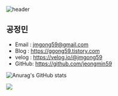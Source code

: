 ![header](https://capsule-render.vercel.app/api?type=soft&color=auto&height=100&section=header&text=jeongmin&fontSize=70)

## 공정민
- Email : jmgong59@gmail.com
- Blog : https://ggong59.tistory.com
- velog : https://velog.io/@jmgong59
- GitHub: https://github.com/jeongmin59



![Anurag's GitHub stats](https://github-readme-stats.vercel.app/api?username=jeongmin59&show_icons=true&theme=onedark)

<img src="http://mazandi.herokuapp.com/api?handle=jmgong59&theme=cold"/>
